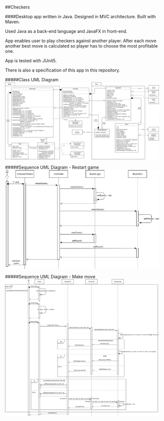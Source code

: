 ##Checkers

####Desktop app written in Java. Designed in MVC architecture. Built with Maven.

Used Java as a back-end language and JavaFX in front-end. 

App enables user to play checkers against another player. 
After each move another best move is calculated so player has to choose the most profitable one.

App is tested with JUnit5.

There is also a specification of this app in this repository.

#####Class UML Diagram
![class-diagram](https://github.com/smasiek/Warcaby/blob/main/UML/Diagram%20klas%20final.png?raw=true)


#####Sequence UML Diagram - Restart game
![class-diagram](https://github.com/smasiek/Warcaby/blob/main/UML/Sequence%20diagram%201%20restart%20final.png?raw=true)

#####Sequence UML Diagram - Make move
![class-diagram](https://github.com/smasiek/Warcaby/blob/main/UML/Sequence%20diagram%202%20move%20final.png?raw=true)





